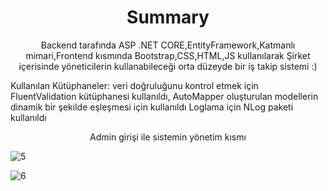 <h1 align='center'>
  Summary
</h1>
<p align='center'>
  Backend tarafında ASP .NET CORE,EntityFramework,Katmanlı mimari,Frontend kısmında Bootstrap,CSS,HTML,JS kullanılarak
    Şirket içerisinde yöneticilerin kullanabileceği orta düzeyde bir iş takip sistemi :)
    
</p>
<p>
Kullanılan Kütüphaneler:  veri doğruluğunu kontrol etmek için FluentValidation kütüphanesi kullanıldı,
AutoMapper oluşturulan modellerin dinamik bir şekilde eşleşmesi için kullanıldı
Loglama için NLog paketi kullanıldı
</p>



<p align='center'> Admin girişi ile sistemin yönetim kısmı </p>

![5](https://user-images.githubusercontent.com/32998152/112166005-4c203580-8c00-11eb-9d18-fd49933fb004.gif)



![6](https://user-images.githubusercontent.com/32998152/112166605-d799c680-8c00-11eb-925f-d04c9e15aa17.gif)
